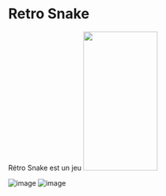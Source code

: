 # Retro Snake
Rétro Snake est un jeu 
<img src="https://github.com/user-attachments/assets/d2dd0e00-8f50-49bd-9de9-28cadbc9b28d" width="150" height="280">


![image](https://github.com/user-attachments/assets/a970f73a-d9c4-4bfd-ba44-c4e8f56da76e)
![image](https://github.com/user-attachments/assets/9bc299eb-1880-4266-a478-6ad6ee2c44d0)

